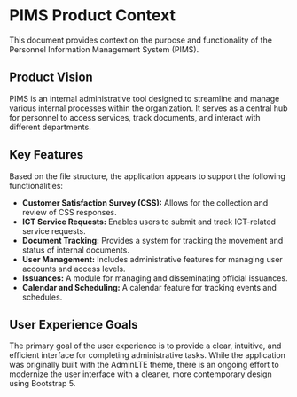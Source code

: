 # PIMS Product Context

This document provides context on the purpose and functionality of the Personnel Information Management System (PIMS).

## Product Vision

PIMS is an internal administrative tool designed to streamline and manage various internal processes within the organization. It serves as a central hub for personnel to access services, track documents, and interact with different departments.

## Key Features

Based on the file structure, the application appears to support the following functionalities:

*   **Customer Satisfaction Survey (CSS):** Allows for the collection and review of CSS responses.
*   **ICT Service Requests:** Enables users to submit and track ICT-related service requests.
*   **Document Tracking:** Provides a system for tracking the movement and status of internal documents.
*   **User Management:** Includes administrative features for managing user accounts and access levels.
*   **Issuances:** A module for managing and disseminating official issuances.
*   **Calendar and Scheduling:** A calendar feature for tracking events and schedules.

## User Experience Goals

The primary goal of the user experience is to provide a clear, intuitive, and efficient interface for completing administrative tasks. While the application was originally built with the AdminLTE theme, there is an ongoing effort to modernize the user interface with a cleaner, more contemporary design using Bootstrap 5.
